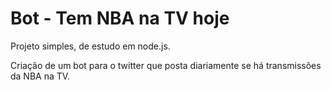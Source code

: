 # Bot -  Tem NBA na TV hoje

Projeto simples, de estudo em node.js.

Criação de um bot para o twitter que posta diariamente se há transmissões da NBA na TV.